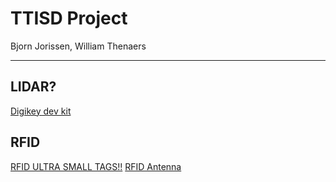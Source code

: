# TTISD Project

Bjorn Jorissen, William Thenaers

------


LIDAR?
------
[Digikey dev kit](https://www.digikey.be/product-detail/nl/DFR0315/1738-1402-ND/7597150/?itemSeq=290922675)

RFID
-----
[RFID ULTRA SMALL TAGS!!](https://www.digikey.be/products/nl?keywords=490-16515-1-ND%20)
[RFID Antenna](https://www.digikey.be/products/nl?keywords=535-12930-ND%20)
